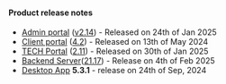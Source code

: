 #### Product release notes
* [Admin portal](/configs/release-notes/admin) ([v2.14](/configs/release-notes/admin/v2.15)) - Released on 24th of Jan 2025
* [Client portal](/configs/release-notes/portal) ([4.2](/configs/release-notes/portal/v4.2)) - Released on 13th of May 2024
* [TECH Portal](/configs/release-notes/tech) ([2.11](/configs/release-notes/tech/v2.11)) - Released on 30th of Jan 2025
* [Backend Server](/configs/release-notes/server)([21.17](/configs/release-notes/server)) - Release on 4th of Feb 2025
* [Desktop App](/configs/release-notes/desktop) **5.3.1** - release on 24th of Sep, 2024
